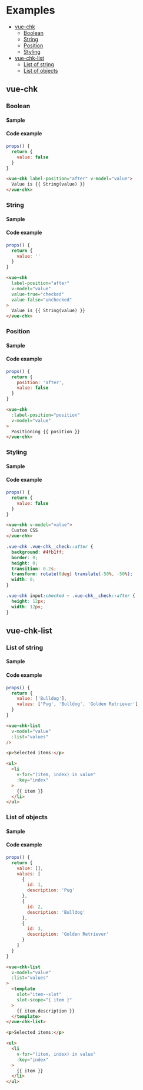 # Examples <!-- omit in toc -->

- [vue-chk](#vue-chk)
  - [Boolean](#boolean)
  - [String](#string)
  - [Position](#position)
  - [Styling](#styling)
- [vue-chk-list](#vue-chk-list)
  - [List of string](#list-of-string)
  - [List of objects](#list-of-objects)

## vue-chk

### Boolean

#### Sample <!-- omit in toc -->

<ClientOnly>
  <vue-chk-sample-boolean />
</ClientOnly>

#### Code example <!-- omit in toc -->

```javascript
props() {
  return {
    value: false
  }
}
```

```html
<vue-chk label-position="after" v-model="value">
  Value is {{ String(value) }}
</vue-chk>
```

### String

#### Sample <!-- omit in toc -->

<ClientOnly>
  <vue-chk-sample-string />
</ClientOnly>

#### Code example <!-- omit in toc -->

```javascript
props() {
  return {
    value: ''
  }
}
```

```html
<vue-chk
  label-position="after"
  v-model="value"
  value-true="checked"
  value-false="unchecked"
>
  Value is {{ String(value) }}
</vue-chk>
```

### Position

#### Sample <!-- omit in toc -->

<ClientOnly>
  <vue-chk-sample-position />
</ClientOnly>

#### Code example <!-- omit in toc -->

```javascript
props() {
  return {
    position: 'after',
    value: false
  }
}
```

```html
<vue-chk
  :label-position="position"
  v-model="value"
>
  Positioning {{ position }}
</vue-chk>
```

### Styling

#### Sample <!-- omit in toc -->

<ClientOnly>
  <vue-chk-sample-styling />
</ClientOnly>

#### Code example <!-- omit in toc -->

```javascript
props() {
  return {
    value: false
  }
}
```

```html
<vue-chk v-model="value">
  Custom CSS
</vue-chk>
```

```css
.vue-chk .vue-chk__check::after {
  background: #4fb1ff;
  border: 0;
  height: 0;
  transition: 0.2s;
  transform: rotate(0deg) translate(-50%, -50%);
  width: 0;
}

.vue-chk input:checked ~ .vue-chk__check::after {
  height: 12px;
  width: 12px;
}
```

## vue-chk-list

### List of string

#### Sample <!-- omit in toc -->

<ClientOnly>
  <vue-chk-sample-list-string />
</ClientOnly>

#### Code example <!-- omit in toc -->

```javascript
props() {
  return {
    value: ['Bulldog'],
    values: ['Pug', 'Bulldog', 'Golden Retriever']
  }
}
```

```html
<vue-chk-list
  v-model="value"
  :list="values"
/>

<p>Selected items:</p>

<ul>
  <li
    v-for="(item, index) in value"
    :key="index"
  >
    {{ item }}
  </li>
</ul>
```

### List of objects

#### Sample <!-- omit in toc -->

<ClientOnly>
  <vue-chk-sample-list-object />
</ClientOnly>

#### Code example <!-- omit in toc -->

```javascript
props() {
  return {
    value: [],
    values: [
      {
        id: 1,
        description: 'Pug'
      },
      {
        id: 2,
        description: 'Bulldog'
      },
      {
        id: 3,
        description: 'Golden Retriever'
      }
    ]
  }
}
```

```html
<vue-chk-list
  v-model="value"
  :list="values"
>
  <template
    slot="item--slot"
    slot-scope="{ item }"
  >
    {{ item.description }}
  </template>
</vue-chk-list>

<p>Selected items:</p>

<ul>
  <li
    v-for="(item, index) in value"
    :key="index"
  >
    {{ item }}
  </li>
</ul>
```
